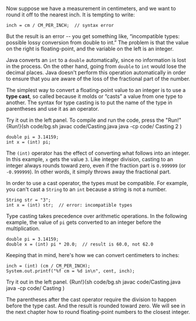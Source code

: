 Now suppose we have a measurement in centimeters, and we want to round it off to the nearest inch. It is tempting to write:

```code
inch = cm / CM_PER_INCH;  // syntax error
```

But the result is an error -- you get something like, “incompatible types: possible lossy conversion from double to int.” The problem is that the value on the right is floating-point, and the variable on the left is an integer.

Java converts an `int` to a `double` automatically, since no information is lost in the process. On the other hand, going from `double` to `int` would lose the decimal places. Java doesn't perform this operation automatically in order to ensure that you are aware of the loss of the fractional part of the number.


The simplest way to convert a floating-point value to an integer is to use a **type cast**, so called because it molds or “casts” a value from one type to another. The syntax for type casting is to put the name of the type in parentheses and use it as an operator.


Try it out in the left panel. To compile and run the code, press the "Run!"
{Run!}(sh code/bg.sh javac code/Casting.java java -cp code/ Casting 2 )

```code
double pi = 3.14159;
int x = (int) pi;
```

The `(int)` operator has the effect of converting what follows into an integer. In this example, `x` gets the value `3`. Like integer division, casting to an integer always rounds toward zero, even if the fraction part is `0.999999` (or `-0.999999`). In other words, it simply throws away the fractional part.

In order to use a cast operator, the types must be compatible. For example, you can't cast a `String` to an `int` because a string is not a number.

```code
String str = "3";
int x = (int) str;  // error: incompatible types
```

Type casting takes precedence over arithmetic operations. In the following example, the value of `pi` gets converted to an integer before the multiplication.

```code
double pi = 3.14159;
double x = (int) pi * 20.0;  // result is 60.0, not 62.0
```

Keeping that in mind, here's how we can convert centimeters to inches:

```code
inch = (int) (cm / CM_PER_INCH);
System.out.printf("%f cm = %d in\n", cent, inch);
```

Try it out in the left panel.
{Run!}(sh code/bg.sh javac code/Casting.java java -cp code/ Casting )

The parentheses after the cast operator require the division to happen before the type cast. And the result is rounded toward zero. We will see in the next chapter how to round floating-point numbers to the closest integer.